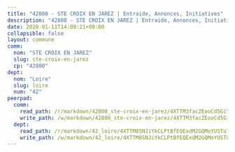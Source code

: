 ```yaml
---
title: "42800 - STE CROIX EN JAREZ | Entraide, Annonces, Initiatives"
description: "42800 - STE CROIX EN JAREZ | Entraide, Annonces, Initiatives"
date: 2020-01-11T14:09:21+09:00
collapsible: false
layout: commune
comm:
  nom: "STE CROIX EN JAREZ"
  slug: ste-croix-en-jarez
  cp: "42800"
dept:
  nom: "Loire"
  slug: loire
  num: "42"
peerpad:
  comm:
    read_path: /r/markdown/42800_ste-croix-en-jarez/4XTTM3facZEooCd5GiYkbhanZa1EBT2QhMDiCoYNmxrZRYrzH
    write_path: /w/markdown/42800_ste-croix-en-jarez/4XTTM3facZEooCd5GiYkbhanZa1EBT2QhMDiCoYNmxrZRYrzH-K3TgUjaTXAp6s3wtTKvDczChM1PtJSUm4FEWQihjux9TyDwY8nspNhKmxS9VP173bwJSo8hGmYxoNrfgCS9S5mKb6NRwVK7Vee95kb2Q65ne9xUsciRSmEoB6TptkPCBtj42jmUh
  dept:
    read_path: /r/markdown/42_loire/4XTTM8SNJiYkCLPtBfEQExdM2GQMoYUSTuTytLrQfQVaaYJeW
    write_path: /w/markdown/42_loire/4XTTM8SNJiYkCLPtBfEQExdM2GQMoYUSTuTytLrQfQVaaYJeW-K3TgUi5YJecchkttgL3M6Pu99u8hH2akRrHDb4XXZXATCvGiyzrNbe23fQbzNYiKWDR2re6vQN4Gxv5BQ2dayjGg1AqxtpHRtgi6cm74UeqjVtXM2ZJFa6mvBKTRc4s3X6tJYycN
---
```


